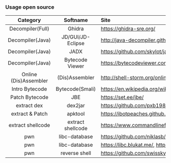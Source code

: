 ### Usage open source

|  Category   | Softname   | Site              |  
|:---: | :---: | :--- |  
| Decompiler(Full) | Ghidra            | <https://ghidra-sre.org/> |  
| Decompiler(Java) | JD/GUI/JD-Eclipse | <http://java-decompiler.github.io/> |
| Decompiler(Java) | JADX              | <https://github.com/skylot/jadx/> |
| Decompiler(Java) | Bytecode Viewer   | <https://bytecodeviewer.com/> |
| Online (Dis)Assembler | (Dis)Assembler   | <http://shell-storm.org/online/Online-Assembler-and-Disassembler/> |
| Intro Bytecode | Bytecode(Smali)      | <https://en.wikipedia.org/wiki/List_of_Java_bytecode_instructions/> |
| Patch Bytecode | JBE                 | <https://set.ee/jbe/> |
| extract dex | dex2jar                 | <https://github.com/pxb1988/dex2jar/> |
| extract & Patch | apktool                 | <https://ibotpeaches.github.io/Apktool/install/> |
| extract shellcode | extract shellcode | <https://www.commandlinefu.com/commands/view/6051/get-all-shellcode-on-binary-file-from-objdump/> |
| pwn | libc-database                 | <https://github.com/niklasb/libc-database/> |
| pwn | libc-database                 | <https://libc.blukat.me/>,  <https://libc.rip/> |
| pwn | reverse shell                 | <https://github.com/swisskyrepo/PayloadsAllTheThings/blob/master/Methodology%20and%20Resources/Reverse%20Shell%20Cheatsheet.md/> |


